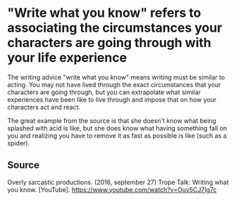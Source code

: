 # "Write what you know" refers to associating the circumstances your characters are going through with your life experience

The writing advice "write what you know" means writing must be similar to acting. You may not have lived through the exact circumstances that your characters are going through, but you can extrapolate what similar experiences have been like to live through and impose that on how your characters act and react.

The great example from the source is that she doesn't know what being splashed with acid is like, but she does know what having something fall on you and realizing you have to remove it as fast as possible is like (such as a spider). 

## Source

Overly sarcastic productions. (2016, september 27) Trope Talk: Writing what you know. [YouTube]. https://www.youtube.com/watch?v=Ouv5CJ7Ig7c